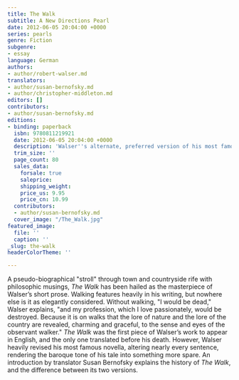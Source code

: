 ```yaml
---
title: The Walk
subtitle: A New Directions Pearl
date: 2012-06-05 20:04:00 +0000
series: pearls
genre: Fiction
subgenre:
- essay
language: German
authors:
- author/robert-walser.md
translators:
- author/susan-bernofsky.md
- author/christopher-middleton.md
editors: []
contributors:
- author/susan-bernofsky.md
editions:
- binding: paperback
  isbn: 9780811219921
  date: 2012-06-05 20:04:00 +0000
  description: 'Walser''s alternate, preferred version of his most famous tale. '
  trim_size: ''
  page_count: 80
  sales_data:
    forsale: true
    saleprice: 
    shipping_weight: 
    price_us: 9.95
    price_cn: 10.99
  contributors:
  - author/susan-bernofsky.md
  cover_image: "/The_Walk.jpg"
featured_image:
  file: ''
  caption: ''
_slug: the-walk
headerColorTheme: ''

---
```

A pseudo-biographical "stroll" through town and countryside rife with philosophic musings, _The Walk_ has been hailed as the masterpiece of Walser’s short prose. Walking features heavily in his writing, but nowhere else is it as elegantly considered. Without walking, "I would be dead," Walser explains, "and my profession, which I love passionately, would be destroyed. Because it is on walks that the lore of nature and the lore of the country are revealed, charming and graceful, to the sense and eyes of the observant walker." _The Walk_ was the first piece of Walser’s work to appear in English, and the only one translated before his death. However, Walser heavily revised his most famous novella, altering nearly every sentence, rendering the baroque tone of his tale into something more spare. An introduction by translator Susan Bernofsky explains the history of _The Walk_, and the difference between its two versions.

